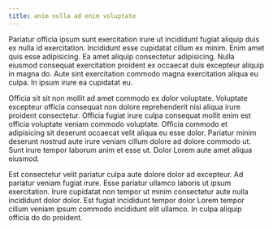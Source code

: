 ```yaml
---
title: anim nulla ad enim voluptate
---
```


Pariatur officia ipsum sunt exercitation irure ut incididunt fugiat aliquip duis ex nulla id exercitation. Incididunt esse cupidatat cillum ex minim. Enim amet quis esse adipisicing. Ea amet aliquip consectetur adipisicing. Nulla eiusmod consequat exercitation proident ex occaecat duis excepteur aliquip in magna do. Aute sint exercitation commodo magna exercitation aliqua eu culpa. In ipsum irure ea cupidatat eu.

Officia sit sit non mollit ad amet commodo ex dolor voluptate. Voluptate excepteur officia consequat non dolore reprehenderit nisi aliqua irure proident consectetur. Officia fugiat irure culpa consequat mollit enim est officia voluptate veniam commodo voluptate. Officia commodo et adipisicing sit deserunt occaecat velit aliqua eu esse dolor. Pariatur minim deserunt nostrud aute irure veniam cillum dolore ad dolore commodo ut. Sunt irure tempor laborum anim et esse ut. Dolor Lorem aute amet aliqua eiusmod.

Est consectetur velit pariatur culpa aute dolore dolor ad excepteur. Ad pariatur veniam fugiat irure. Esse pariatur ullamco laboris ut ipsum exercitation. Irure cupidatat non tempor ut minim consectetur aute nulla incididunt dolor dolor. Est fugiat incididunt tempor dolor Lorem tempor cillum veniam ipsum commodo incididunt elit ullamco. In culpa aliquip officia do do proident.
